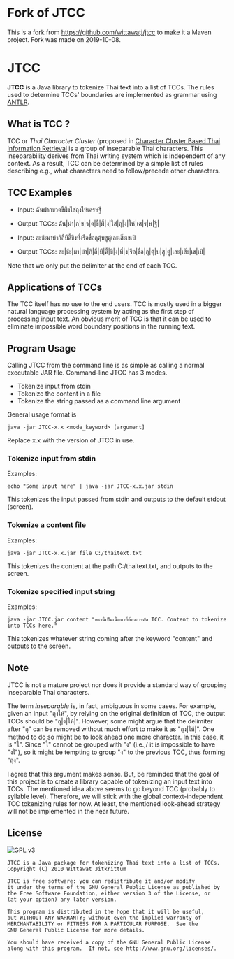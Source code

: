 # Fork of JTCC

This is a fork from https://github.com/wittawatj/jtcc to make it a Maven project.
Fork was made on 2019-10-08.




# JTCC

**JTCC** is a Java library to tokenize Thai text into a list of TCCs. The rules
used to determine TCCs' boundaries are implemented as grammar using [ANTLR](http://www.antlr.org/).



## What is TCC ?

TCC or *Thai Character Cluster* (proposed in [Character Cluster Based Thai Information Retrieval](http://portal.acm.org/citation.cfm?id=355225 ) is a group of inseparable Thai characters. This
inseparability derives from Thai writing system which is independent of any
context. As a result, TCC can be determined by a simple list of rules
describing e.g., what characters need to follow/precede other characters. 


## TCC Examples 

 * Input: ฉันฝากขวดขี้ผึ้งใส่ถุงให้เศรษฐี
 * Output TCCs: ฉัน|ฝา|ก|ข|ว|ด|ขี้|ผึ้|ง|ใส่|ถุ|ง|ให้|เศ|ร|ษ|ฐี|

 * Input: สะช้ะมาบ้ากิถิ้บีดี้ขึงทึ่งรือขื่อกุตุ้บสูตู่เละเส๊ะเขเป้
 * Output TCCs: สะ|ช้ะ|มา|บ้า|กิ|ถิ้|บี|ดี้|ขึ|ง|ทึ่|ง|รือ|ขื่อ|กุ|ตุ้|บ|สู|ตู่|เละ|เส๊ะ|เข|เป้|

Note that we only put the delimiter at the end of each TCC. 

## Applications of TCCs 
The TCC itself has no use to the end users. TCC is mostly used in a bigger
natural language processing system by acting as the first step of processing
input text. An obvious merit of TCC is that it can be used to eliminate
impossible word boundary positions in the running text. 

## Program Usage 

Calling JTCC from the command line is as simple as calling a normal executable
JAR file. Command-line JTCC has 3 modes.
 * Tokenize input from stdin
 * Tokenize the content in a file
 * Tokenize the string passed as a command line argument

General usage format is 

    java -jar JTCC-x.x <mode_keyword> [argument] 

Replace x.x with the version of JTCC in use.

### Tokenize input from stdin

Examples:

    echo "Some input here" | java -jar JTCC-x.x.jar stdin

This tokenizes the input passed from stdin and outputs to the default stdout
(screen). 

### Tokenize a content file

Examples:

    java -jar JTCC-x.x.jar file C:/thaitext.txt

This tokenizes the content at the path C:/thaitext.txt, and outputs to the screen. 

### Tokenize specified input string

Examples:

    java -jar JTCC.jar content "ตรงนี้เป็นเนื้อหาที่ต้องการตัด TCC. Content to tokenize into TCCs here." 

This tokenizes whatever string coming after the keyword "content" and outputs to the screen.

## Note 
JTCC is not a mature project nor does it provide a standard way of grouping
inseparable Thai characters. 

The term _inseparable_ is, in fact, ambiguous in some cases. For example, given
an input "ถุงให้", by relying on the original definition of TCC, the output TCCs
should be "ถุ|ง|ให้|". However, some might argue that the delimiter after "ถุ" can
be removed without much effort to make it as "ถุง|ให้|". One method to do so
might be to look ahead one more character. In this case, it is "ใ". Since "ใ"
cannot be grouped with "ง" (i.e.,/ it is impossible to have "งใ"), so it might
be tempting to group "ง" to the previous TCC, thus forming "ถุง".

I agree that this argument makes sense. But, be reminded that the goal of this
project is to create a library capable of tokenizing an input text into TCCs.
The mentioned idea above seems to go beyond TCC (probably to syllable level).
Therefore, we will stick with the global context-independent TCC tokenizing
rules for now. At least, the mentioned look-ahead strategy will not be
implemented in the near future.

## License 
![GPL v3](http://www.gnu.org/graphics/gplv3-127x51.png "GPL v3")

    JTCC is a Java package for tokenizing Thai text into a list of TCCs.
    Copyright (C) 2010 Wittawat Jitkrittum

    JTCC is free software: you can redistribute it and/or modify
    it under the terms of the GNU General Public License as published by
    the Free Software Foundation, either version 3 of the License, or
    (at your option) any later version.

    This program is distributed in the hope that it will be useful,
    but WITHOUT ANY WARRANTY; without even the implied warranty of
    MERCHANTABILITY or FITNESS FOR A PARTICULAR PURPOSE.  See the
    GNU General Public License for more details.

    You should have received a copy of the GNU General Public License
    along with this program.  If not, see http://www.gnu.org/licenses/.

